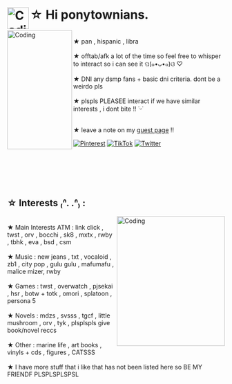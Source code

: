 #  ☆ Hi ponytownians. <img align="left" alt="Coding" src="https://github.com/k4len/k4len/assets/141467087/b657649c-719c-48f4-970c-293540938a62" width="50" height="50">
<img align="left" alt="Coding" src="https://github.com/k4len/k4len/assets/141467087/5fef1cb2-e05e-48b9-8657-f8460f8716d9" width="150" height="275">
<br>★ pan , hispanic , libra<br>
<br>★ offtab/afk a lot of the time so feel free to whisper to interact so i can see it  ପ(๑•ᴗ•๑)ଓ ♡<br>
<br>★ DNI any dsmp fans + basic dni criteria. dont be a weirdo pls<br>
<br>★ plspls PLEASEE interact if we have similar interests , i dont bite !! ˙ᵕ˙

<br>★ leave a note on my <a href="https://www.yourworldoftext.com/~kalkalkal/">guest page</a> !!<br>


 [![Pinterest](https://img.shields.io/badge/Pinterest-%23E60023.svg?logo=Pinterest&logoColor=white)](https://pinterest.com/@k4lenn) [![TikTok](https://img.shields.io/badge/TikTok-%23000000.svg?logo=TikTok&logoColor=white)](https://tiktok.com/@k1lrzr) [![Twitter](https://img.shields.io/badge/Twitter-%231DA1F2.svg?logo=Twitter&logoColor=white)](https://twitter.com/lcvlix) 

<br>　  <br>
<br>　  <br>



## ☆ Interests ₍ᐢ. .ᐢ₎ :
<img align="right" alt="Coding" src="https://github.com/k4len/k4len/assets/141467087/3fc6140c-f310-4646-9edb-b0cb949092bb" width="250" height="300">
<br>★ Main Interests ATM : link click , twst , orv , bocchi , sk8 , mxtx , rwby , tbhk , eva , bsd , csm<br>
<br>★ Music : new jeans , txt , vocaloid , zb1 , city pop , gulu gulu , mafumafu , malice mizer, rwby <br>
<br>★ Games : twst , overwatch , pjsekai , hsr , botw + totk , omori , splatoon , persona 5 <br>
<br>★ Novels : mdzs , svsss , tgcf , little mushroom , orv , tyk , plsplspls give book/novel reccs  <br>
<br>★ Other : marine life , art books , vinyls + cds , figures , CATSSS <br>
<br>★ I have more stuff that i like that has not been listed here so BE MY FRIENDF PLSPLSPLSPSL <br>



